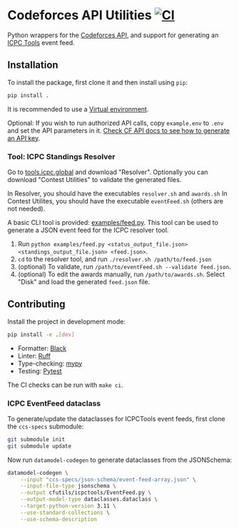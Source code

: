 Codeforces API Utilities [![CI](https://github.com/anurudhp/cfutils/actions/workflows/ci.yaml/badge.svg?branch=main)](https://github.com/anurudhp/cfutils/actions/workflows/ci.yaml)
========================

Python wrappers for the [Codeforces API](https://codeforces.com/apiHelp), and support for generating an [ICPC Tools](https://tools.icpc.global/) event feed.  

Installation
------------

To install the package, first clone it and then install using `pip`:
```sh
pip install .
```
It is recommended to use a [Virtual environment](https://docs.python.org/3/library/venv.html).

Optional: If you wish to run authorized API calls, copy `example.env` to `.env` and set the API parameters in it.
[Check CF API docs to see how to generate an API key](https://codeforces.com/apiHelp).


### Tool: ICPC Standings Resolver

Go to [tools.icpc.global](https://tools.icpc.global/) and download "Resolver".
Optionally you can download "Contest Utilities" to validate the generated files.

In Resolver, you should have the executables `resolver.sh` and `awards.sh`
In Contest Utilites, you should have the executable `eventFeed.sh` (others are not needed).

A basic CLI tool is provided: [examples/feed.py](https://github.com/anurudhp/cfutils/blob/main/examples/feed.py).
This tool can be used to generate a JSON event feed for the ICPC resolver tool.

1. Run `python examples/feed.py <status_output_file.json> <standings_output_file.json> <feed.json>`.
1. `cd` to the resolver tool, and run `./resolver.sh /path/to/feed.json`
1. (optional) To validate, run `/path/to/eventFeed.sh --validate feed.json`.
1. (optional) To edit the awards manually, run `/path/to/awards.sh`. Select "Disk" and load the generated `feed.json` file.

Contributing
------------

Install the project in development mode:
```sh
pip install -e .[dev]
```

- Formatter: [Black](https://black.readthedocs.io/en/stable/)
- Linter: [Ruff](https://beta.ruff.rs/docs/)
- Type-checking: [mypy](https://mypy.readthedocs.io/en/stable/)
- Testing: [Pytest](https://docs.pytest.org/en/7.4.x/)

The CI checks can be run with `make ci`.

### ICPC EventFeed dataclass

To generate/update the dataclasses for ICPCTools event feeds, first clone the `ccs-specs` submodule:

```sh
git submodule init
git submodule update
```

Now run `datamodel-codegen` to generate dataclasses from the JSONSchema:
```sh
datamodel-codegen \
    --input "ccs-specs/json-schema/event-feed-array.json" \
    --input-file-type jsonschema \
    --output cfutils/icpctools/EventFeed.py \
    --output-model-type dataclasses.dataclass \
    --target-python-version 3.11 \
    --use-standard-collections \
    --use-schema-description
```
